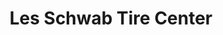 ---
title: "Les Schwab Tire Center"
url: /bend/les-schwab-tire-center-south-highway-97/
shop: tyres
---